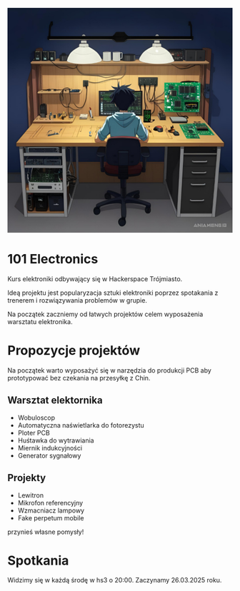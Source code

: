 ![Plakat](101_electronics.png)
# 101 Electronics
Kurs elektroniki odbywający się w Hackerspace Trójmiasto.

Ideą projektu jest popularyzacja sztuki elektroniki poprzez spotakania z trenerem i rozwiązywania problemów w grupie.

Na początek zaczniemy od łatwych projektów celem wyposażenia warsztatu elektronika.

# Propozycje projektów
Na początek warto wyposażyć się w narzędzia do produkcji PCB aby prototypować bez czekania na przesyłkę z Chin.
## Warsztat elektornika
* Wobuloscop
* Automatyczna naświetlarka do fotorezystu
* Ploter PCB
* Huśtawka do wytrawiania
* Miernik indukcyjności
* Generator sygnałowy
## Projekty
* Lewitron
* Mikrofon referencyjny
* Wzmacniacz lampowy
* Fake perpetum mobile
  
przynieś własne pomysły! 

# Spotkania
Widzimy się w każdą środę w hs3 o 20:00.
Zaczynamy 26.03.2025 roku.

